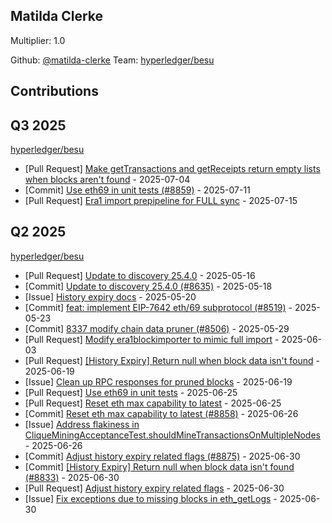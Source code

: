 
## Matilda Clerke
Multiplier: 1.0

Github: [@matilda-clerke](https://github.com/matilda-clerke)
Team: [hyperledger/besu](https://github.com/hyperledger/besu/pulls?q=author%3AMatilda-Clerke)


## Contributions

## Q3 2025


[hyperledger/besu](https://github.com/hyperledger/besu)
* [Pull Request] [Make getTransactions and getReceipts return empty lists when blocks aren't found](https://github.com/hyperledger/besu/pull/8910) - 2025-07-04
* [Commit] [Use eth69 in unit tests (#8859)](https://github.com/hyperledger/besu/commit/c58fff24418fc9018a576342c0be9f7dffb34588) - 2025-07-11
* [Pull Request] [Era1 import prepipeline for FULL sync](https://github.com/hyperledger/besu/pull/8958) - 2025-07-15
## Q2 2025


[hyperledger/besu](https://github.com/hyperledger/besu)
* [Pull Request] [Update to discovery 25.4.0](https://github.com/hyperledger/besu/pull/8635) - 2025-05-16
* [Commit] [Update to discovery 25.4.0 (#8635)](https://github.com/hyperledger/besu/commit/c2a44623cf5eeb8ee76b854832a2f10261ea8c74) - 2025-05-18
* [Issue] [History expiry docs](https://github.com/hyperledger/besu/issues/8651) - 2025-05-20
* [Commit] [feat: implement EIP-7642 eth/69 subprotocol (#8519)](https://github.com/hyperledger/besu/commit/e51b676091eacb5aa64dff24de0c46989ff5c2d9) - 2025-05-23
* [Commit] [8337 modify chain data pruner (#8506)](https://github.com/hyperledger/besu/commit/1e084c7e88927fd65a9fbe68504066b2a741ad35) - 2025-05-29
* [Pull Request] [Modify era1blockimporter to mimic full import](https://github.com/hyperledger/besu/pull/8733) - 2025-06-03
* [Pull Request] [[History Expiry] Return null when block data isn't found](https://github.com/hyperledger/besu/pull/8833) - 2025-06-19
* [Issue] [Clean up RPC responses for pruned blocks](https://github.com/hyperledger/besu/issues/8831) - 2025-06-19
* [Pull Request] [Use eth69 in unit tests](https://github.com/hyperledger/besu/pull/8859) - 2025-06-25
* [Pull Request] [Reset eth max capability to latest](https://github.com/hyperledger/besu/pull/8858) - 2025-06-25
* [Commit] [Reset eth max capability to latest (#8858)](https://github.com/hyperledger/besu/commit/ab130a34cc0672a190e383d1f9560362b3210bd5) - 2025-06-26
* [Issue] [Address flakiness in CliqueMiningAcceptanceTest.shouldMineTransactionsOnMultipleNodes](https://github.com/hyperledger/besu/issues/8862) - 2025-06-26
* [Commit] [Adjust history expiry related flags (#8875)](https://github.com/hyperledger/besu/commit/b4efe30f494ea25ea5774387f9b162211047da9a) - 2025-06-30
* [Commit] [[History Expiry] Return null when block data isn't found (#8833)](https://github.com/hyperledger/besu/commit/a81af6016b112252b792dcc5de7bc96180792da3) - 2025-06-30
* [Pull Request] [Adjust history expiry related flags](https://github.com/hyperledger/besu/pull/8875) - 2025-06-30
* [Issue] [Fix exceptions due to missing blocks in eth_getLogs](https://github.com/hyperledger/besu/issues/8874) - 2025-06-30
